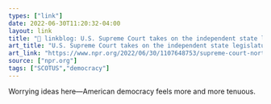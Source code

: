 ```yaml
---
types: ["link"]
date: 2022-06-30T11:20:32-04:00
layout: link
title: "🔗 linkblog: U.S. Supreme Court takes on the independent state legislature theory : NPR'"
art_title: "U.S. Supreme Court takes on the independent state legislature theory : NPR"
art_link: "https://www.npr.org/2022/06/30/1107648753/supreme-court-north-carolina-redistricting-independent-state-legislature-theory"
source: ["npr.org"]
tags: ["SCOTUS","democracy"]
---
```

Worrying ideas here—American democracy feels more and more tenuous.
 
